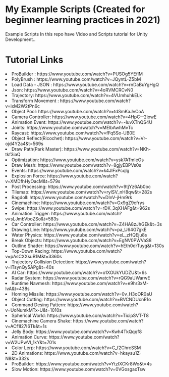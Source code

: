 # My Example Scripts (Created for beginner learning practices in 2021)
Example Scripts
In this repo have Video and Scripts tutorial for Unity Development..


# Tutorial Links
<li>ProBuilder : https://www.youtube.com/watch?v=PUSOg5YEflM </li>
<li>PolyBrush : https://www.youtube.com/watch?v=JQyntL-Z5bM </li>
<li>Load Data - JSON : https://www.youtube.com/watch?v=rnDaBuYgHgQ </li>
<li>Json:  https://www.youtube.com/watch?v=4oRVMCRCvN0 </li>
<li>Trajectory:  https://www.youtube.com/watch?v=4VUmhuhkELk </li>
<li>Transform Movement : https://www.youtube.com/watch?v=ixM2W2tPn6c </li>
<li>Object Pool:  https://www.youtube.com/watch?v=tdSmKaJvCoA </li>
<li>Camera Controller:  https://www.youtube.com/watch?v=4HpC--2iowE </li>
<li>Animation Event: https://www.youtube.com/watch?v=-IuvXTnQS4U </li>
<li>Joints:  https://www.youtube.com/watch?v=MElbAwhMvTc </li>
<li>Raycast:  https://www.youtube.com/watch?v=fFq5So-UB0E </li>
<li>Object Reflect(Ricochet):  https://www.youtube.com/watch?v=Vr-ojd4Y2a4&t=569s </li>
<li>Draw Path(Park Master):  https://www.youtube.com/watch?v=NKh-tkf3iaQ </li>
<li>Optimization:  https://www.youtube.com/watch?v=ysk7ATmIeOs </li>
<li>Draw Mesh:  https://www.youtube.com/watch?v=8gjyEBPVs0s </li>
<li>Events:  https://www.youtube.com/watch?v=k4JlFxPcqlg </li>
<li>Explosion Force:  https://www.youtube.com/watch?v=XMDfhHyOacM&t=579s </li>
<li>Post Processing: https://www.youtube.com/watch?v=9tjYz6Ab0oc </li>
<li>Tilemap:  https://www.youtube.com/watch?v=ryISV_nH8qw&t=282s </li>
<li>Ragdoll:  https://www.youtube.com/watch?v=DInV-jHm9rk </li>
<li>Cinemachine:  https://www.youtube.com/watch?v=Gx9gZ9cfrys </li>
<li>Swipe:  https://www.youtube.com/watch?v=rDK_3qXHAFg&t=962s </li>
<li>Animation Trigger:  https://www.youtube.com/watch?v=sLJmbVboZSo&t=583s </li>
<li>Car Controller:  https://www.youtube.com/watch?v=Z4HA8zJhGEk&t=3s </li>
<li>Drawing Line:  https://www.youtube.com/watch?v=pa_U64G7gkE </li>
<li>Water Physics: https://www.youtube.com/watch?v=eL_zHQEju8s </li>
<li>Break Objects: https://www.youtube.com/watch?v=EgNV0PWVaS8 </li>
<li>Outline Shader: https://www.youtube.com/watch?v=hEth0drTuyg&t=130s </li>
<li>Top-Down Racing:  https://www.youtube.com/watch?v=pAsCXXsuB1M&t=3360s </li>
<li>Trajectory Collision Detection: https://www.youtube.com/watch?v=ITsynQy5APg&t=40s </li>
<li>AI Car:  https://www.youtube.com/watch?v=o1XOUkYUDZU&t=6s </li>
<li>Radar System:  https://www.youtube.com/watch?v=rQG9aUWarwE </li>
<li>Runtime Navmesh:  https://www.youtube.com/watch?v=e9hr3xM-IvA&t=438s </li>
<li>Homing Missile:  https://www.youtube.com/watch?v=0v_H3oOR0aU </li>
<li>Object Cutting:  https://www.youtube.com/watch?v=BVCNDUcnE1o </li>
<li>Command Desing Pattern:  https://www.youtube.com/watch?v=UoNumkMTx-U&t=1010s </li>
<li>Spherical World:  https://www.youtube.com/watch?v=TicipSVT-T8 </li>
<li>Cinemachine Camera Shake: https://www.youtube.com/watch?v=ACf1I27I6Tk&t=1s </li>
<li>Jelly Body: https://www.youtube.com/watch?v=Kwh4TkQqqf8 </li>
<li>Animation Curve: https://www.youtube.com/watch?v=W2UPwVl_1kY&t=701s </li>
<li>Color Lerp: https://www.youtube.com/watch?v=C_f2ChrcSSM </li>
<li>2D Animations: https://www.youtube.com/watch?v=hkaysu1Z-N8&t=332s </li>
<li>ProBuilder: https://www.youtube.com/watch?v=YtzIXCKr8Wo&t=4s </li>
<li>Slow Motion: https://www.youtube.com/watch?v=0VGosgaoTsw </li>
